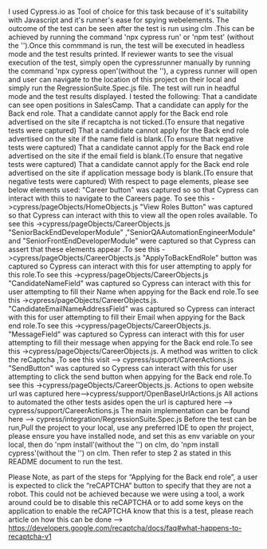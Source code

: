I used Cypress.io as Tool of choice for this task because of it's suitability with Javascript and it's runner's ease for spying webelements.
The outcome of the test can be seen after the test is run using clm .This can be achieved by running the command 'npx cypress run' or 'npm test' (without the '').Once this commmand is run, the test will be executed in headless mode and the test results printed. If reviewer wants to see the visual execution of the test, simply open the cypressrunner manually by running the command 'npx cypress open'(without the ''), a cypress runner will open and user can navigate to the location of this project on their local and simply run the RegressionSuite.Spec.js file. The test will run in headful mode and the test results displayed.
I tested the following:
That a candidate can see open positions in SalesCamp.
That a candidate can apply for the Back end role.
That a candidate cannot apply for the Back end role advertised on the site if recaptcha is not ticked.(To ensure that negative tests were captured)
That a candidate cannot apply for the Back end role advertised on the site if the name field is blank.(To ensure that negative tests were captured)
That a candidate cannot apply for the Back end role advertised on the site if the email field is blank.(To ensure that negative tests were captured)
That a candidate cannot apply for the Back end role advertised on the site if application message body is blank.(To ensure that negative tests were captured)
With respect to page elements, please see below elements used:
"Career button" was captured so so that Cypress can interact with thiis to navigate to the Careers page. To see this ->cypress/pageObjects/HomeObjects.js
"View Roles Button" was captured so that Cypress can interact with this to view all the open roles available. To see this ->cypress/pageObjects/CareerObjects.js
"SeniorBackEndDeveloperModule" ,"SeniorQAAutomationEngineerModule" and "SeniorFrontEndDeveloperModule" were captured so that Cypress can assert that these elements appear .To see this ->cypress/pageObjects/CareerObjects.js
"ApplyToBackEndRole" button was captured so Cypress can interact with this for user attempting to apply for this role.To see this ->cypress/pageObjects/CareerObjects.js
"CandidateNameField" was captured so Cypress can interact with this for user attempting to fill their Name when appying for the Back end role.To see this ->cypress/pageObjects/CareerObjects.js.
"CandidateEmailNameAddressField" was captured so Cypress can interact with this for user attempting to fill their Email when appying for the Back end role.To see this ->cypress/pageObjects/CareerObjects.js.
"MessageField" was captured so Cypress can interact with this for user attempting to fill their message when appying for the Back end role.To see this ->cypress/pageObjects/CareerObjects.js.
A method was written to click the reCaptcha ,To see this visit --> cypress/support/CareerActions.js
"SendButton" was captured so Cypress can interact with this for user attempting to click the send button when appying for the Back end role.To see this ->cypress/pageObjects/CareerObjects.js.
Actions to open website url was captured here-->cypress/support/OpenBaseUrlActions.js
All actions to automated the other tests asides open the url is captured here --> cypress/support/CareerActions.js
The main implementation can be found here --> cypress/integration/RegressionSuite.Spec.js
Before the test can be run,Pull the project to your local, use any preferred IDE to open thr project, please ensure you have installed node, and set this as env variable on your local, then do 'npm install'(without the '') on clm, do 'npm install cypress'(without the '') on clm. Then refer to step 2 as stated in this README document to run the test.

Please Note, as part of the steps for “Applying for the Back end role”, a user is expected to click the “reCAPTCHA” button to specify that they are not a robot. This could not be achieved because we were using a tool, a work around could be to disable this reCAPTCHA or to add some keys on the application to enable the reCAPTCHA know that this is a test, please reach article on how this can be done --> https://developers.google.com/recaptcha/docs/faq#what-happens-to-recaptcha-v1
